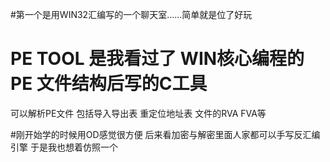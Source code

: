 #第一个是用WIN32汇编写的一个聊天室......简单就是位了好玩

# PE TOOL 是我看过了 WIN核心编程的PE 文件结构后写的C工具

  可以解析PE文件 包括导入导出表 重定位地址表 文件的RVA FVA等


#刚开始学的时候用OD感觉很方便 后来看加密与解密里面人家都可以手写反汇编引擎
于是我也想着仿照一个
